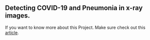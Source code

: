 ## Detecting COVID-19 and Pneumonia in x-ray images.

If you want to know more about this Project. Make sure check out this [article](https://www.e3s-conferences.org/articles/e3sconf/abs/2022/18/e3sconf_icies2022_01029/e3sconf_icies2022_01029.html).
